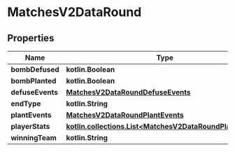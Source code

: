 
# MatchesV2DataRound

## Properties
| Name | Type | Description | Notes |
| ------------ | ------------- | ------------- | ------------- |
| **bombDefused** | **kotlin.Boolean** |  |  |
| **bombPlanted** | **kotlin.Boolean** |  |  |
| **defuseEvents** | [**MatchesV2DataRoundDefuseEvents**](MatchesV2DataRoundDefuseEvents.md) |  |  |
| **endType** | **kotlin.String** |  |  |
| **plantEvents** | [**MatchesV2DataRoundPlantEvents**](MatchesV2DataRoundPlantEvents.md) |  |  |
| **playerStats** | [**kotlin.collections.List&lt;MatchesV2DataRoundPlayerStats&gt;**](MatchesV2DataRoundPlayerStats.md) |  |  |
| **winningTeam** | **kotlin.String** |  |  |




